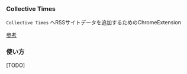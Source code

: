 ### Collective Times

`Collective Times` へRSSサイトデータを追加するためのChromeExtension

[参考](https://support.google.com/chrome/a/answer/2714278?hl=ja)

### 使い方

[TODO]
